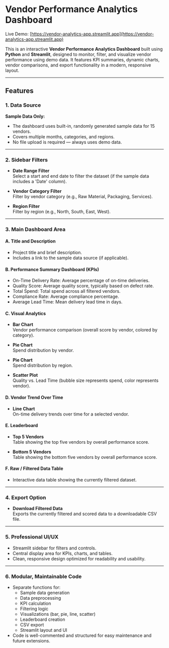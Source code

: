 # Vendor Performance Analytics Dashboard

Live Demo: [https://vendor-analytics-app.streamlit.app](https://vendor-analytics-app.streamlit.app)

This is an interactive **Vendor Performance Analytics Dashboard** built using **Python** and **Streamlit**, designed to monitor, filter, and visualize vendor performance using demo data. It features KPI summaries, dynamic charts, vendor comparisons, and export functionality in a modern, responsive layout.

---

## Features

### 1. Data Source

**Sample Data Only:**

- The dashboard uses built-in, randomly generated sample data for 15 vendors.
- Covers multiple months, categories, and regions.
- No file upload is required — always uses demo data.

---

### 2. Sidebar Filters

- **Date Range Filter**  
  Select a start and end date to filter the dataset (if the sample data includes a 'Date' column).

- **Vendor Category Filter**  
  Filter by vendor category (e.g., Raw Material, Packaging, Services).

- **Region Filter**  
  Filter by region (e.g., North, South, East, West).

---

### 3. Main Dashboard Area

#### A. Title and Description

- Project title and brief description.
- Includes a link to the sample data source (if applicable).

#### B. Performance Summary Dashboard (KPIs)

- On-Time Delivery Rate: Average percentage of on-time deliveries.
- Quality Score: Average quality score, typically based on defect rate.
- Total Spend: Total spend across all filtered vendors.
- Compliance Rate: Average compliance percentage.
- Average Lead Time: Mean delivery lead time in days.

#### C. Visual Analytics

- **Bar Chart**  
  Vendor performance comparison (overall score by vendor, colored by category).

- **Pie Chart**  
  Spend distribution by vendor.

- **Pie Chart**  
  Spend distribution by region.

- **Scatter Plot**  
  Quality vs. Lead Time (bubble size represents spend, color represents vendor).

#### D. Vendor Trend Over Time

- **Line Chart**  
  On-time delivery trends over time for a selected vendor.

#### E. Leaderboard

- **Top 5 Vendors**  
  Table showing the top five vendors by overall performance score.

- **Bottom 5 Vendors**  
  Table showing the bottom five vendors by overall performance score.

#### F. Raw / Filtered Data Table

- Interactive data table showing the currently filtered dataset.

---

### 4. Export Option

- **Download Filtered Data**  
  Exports the currently filtered and scored data to a downloadable CSV file.

---

### 5. Professional UI/UX

- Streamlit sidebar for filters and controls.
- Central display area for KPIs, charts, and tables.
- Clean, responsive design optimized for readability and usability.

---

### 6. Modular, Maintainable Code

- Separate functions for:
  - Sample data generation
  - Data preprocessing
  - KPI calculation
  - Filtering logic
  - Visualizations (bar, pie, line, scatter)
  - Leaderboard creation
  - CSV export
  - Streamlit layout and UI
- Code is well-commented and structured for easy maintenance and future extensions.


